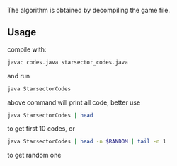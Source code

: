 The algorithm is obtained by decompiling the game file.

## Usage

compile with:

```sh
javac codes.java starsector_codes.java
```

and run

```sh
java StarsectorCodes
```

above command will print all code, better use

```sh
java StarsectorCodes | head
```

to get first 10 codes, or

```sh
java StarsectorCodes | head -n $RANDOM | tail -n 1
```

to get random one

